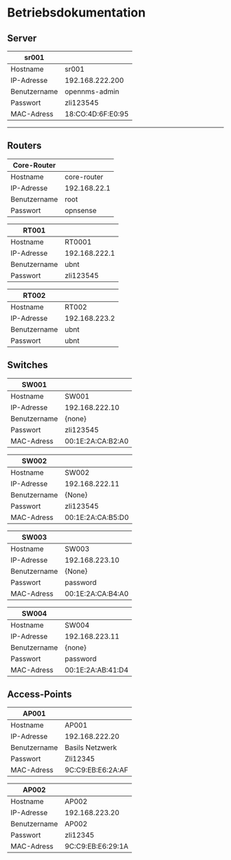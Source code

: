 # Betriebsdokumentation

## Server
| sr001        |                 |
| ------------ | --------------- |
| Hostname     | sr001           |
| IP-Adresse   | 192.168.222.200 |
| Benutzername | opennms-admin   |
| Passwort     | zli123545       |
| MAC-Adress   |  18:CO:4D:6F:E0:95     |

---

## Routers
| Core-Router  |              |
| ------------ | ------------ |
| Hostname     | core-router  |
| IP-Adresse   | 192.168.22.1 |
| Benutzername | root         |
| Passwort     | opnsense     |

| RT001        |               |
| ------------ | ------------- |
| Hostname     | RT0001        |
| IP-Adresse   | 192.168.222.1 |
| Benutzername | ubnt          |
| Passwort     | zli123545     |

| RT002        |               |
| ------------ | ------------- |
| Hostname     | RT002         |
| IP-Adresse   | 192.168.223.2 |
| Benutzername | ubnt          |
| Passwort     | ubnt          |

## Switches
| SW001        |                |
| ------------ | -------------- |
| Hostname     | SW001          |
| IP-Adresse   | 192.168.222.10 |
| Benutzername | {none}         |
| Passwort     | zli123545      |
| MAC-Adress   | 00:1E:2A:CA:B2:A0      |

| SW002        |                |
| ------------ | -------------- |
| Hostname     | SW002          |
| IP-Adresse   | 192.168.222.11 |
| Benutzername | {None}         |
| Passwort     | zli123545      |
| MAC-Adress   | 00:1E:2A:CA:B5:D0      |

| SW003        |                |
| ------------ | -------------- |
| Hostname     | SW003          |
| IP-Adresse   | 192.168.223.10 |
| Benutzername | {None}         |
| Passwort     | password       |
| MAC-Adress   | 00:1E:2A:CA:B4:A0      |

| SW004        |                |
| ------------ | -------------- |
| Hostname     | SW004          |
| IP-Adresse   | 192.168.223.11 |
| Benutzername | {none}         |
| Passwort     | password       |
| MAC-Adress   | 00:1E:2A:AB:41:D4      |

## Access-Points
| AP001        |                 |
| ------------ | --------------- |
| Hostname     | AP001           |
| IP-Adresse   | 192.168.222.20  |
| Benutzername | Basils Netzwerk |
| Passwort     | Zli12345        |
| MAC-Adress   | 9C:C9:EB:E6:2A:AF |

| AP002        |                |
| ------------ | -------------- |
| Hostname     | AP002          |
| IP-Adresse   | 192.168.223.20 |
| Benutzername | AP002          |
| Passwort     | zli12345       |
| MAC-Adress   | 9C:C9:EB:E6:29:1A |
